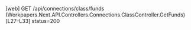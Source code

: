 [web] GET /api/connections/class/funds  (Workpapers.Next.API.Controllers.Connections.ClassController.GetFunds)  [L27–L33] status=200

